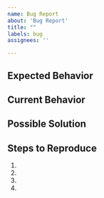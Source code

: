 ```yaml
---
name: Bug Report
about: 'Bug Report'
title: ""
labels: bug
assignees: ''

---
```


<!--- Provide a general summary of the issue in the Title above and add an SLI, SLO, or TaskSet label-->

## Expected Behavior
<!--- Tell us what should happen -->

## Current Behavior
<!--- Tell us what happens instead of the expected behavior -->

## Possible Solution
<!--- Not obligatory, but suggest a fix/reason for the bug, -->

## Steps to Reproduce
<!--- Provide a link to a live example, or an unambiguous set of steps to -->
<!--- reproduce this bug. Include code to reproduce, if relevant -->
1.
2.
3.
4.
